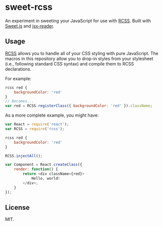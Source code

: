 sweet-rcss
===

An experiment in sweeting your JavaScript for use with [RCSS](https://github.com/chenglou/RCSS). Built with [Sweet.js](http://sweetjs.org/) and [jsx-reader](https://github.com/jlongster/jsx-reader).

## Usage

[RCSS](https://github.com/chenglou/RCSS) allows you to handle all of your CSS styling with pure JavaScript. The macros in this repository allow you to drop-in styles from your stylesheet (i.e., following standard CSS syntax) and compile them to RCSS declarations.

For example:

```js
rcss red {
    backgroundColor: 'red'
}
// Becomes...
var red = RCSS.registerClass({ backgroundColor: 'red' }).className;
```

As a more complete example, you might have:

```js
var React = require('react');
var RCSS = require('rcss');

rcss red {
    backgroundColor: 'red'
}

RCSS.injectAll();

var Component = React.createClass({
    render: function() {
        return <div className={red}>
            Hello, world!
        </div>;
    }
});
```

## License

MIT.
